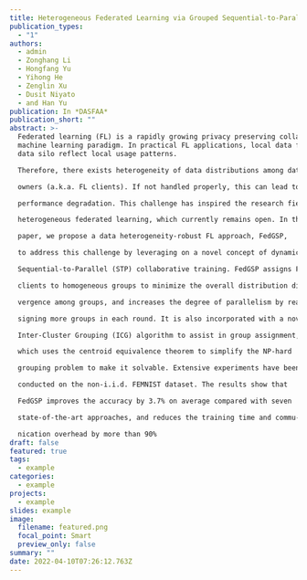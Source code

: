 ```yaml
---
title: Heterogeneous Federated Learning via Grouped Sequential-to-Parallel Training
publication_types:
  - "1"
authors:
  - admin
  - Zonghang Li
  - Hongfang Yu
  - Yihong He
  - Zenglin Xu
  - Dusit Niyato
  - and Han Yu
publication: In *DASFAA*
publication_short: ""
abstract: >-
  Federated learning (FL) is a rapidly growing privacy preserving collaborative
  machine learning paradigm. In practical FL applications, local data from each
  data silo reflect local usage patterns.

  Therefore, there exists heterogeneity of data distributions among data

  owners (a.k.a. FL clients). If not handled properly, this can lead to model

  performance degradation. This challenge has inspired the research field of

  heterogeneous federated learning, which currently remains open. In this

  paper, we propose a data heterogeneity-robust FL approach, FedGSP,

  to address this challenge by leveraging on a novel concept of dynamic

  Sequential-to-Parallel (STP) collaborative training. FedGSP assigns FL

  clients to homogeneous groups to minimize the overall distribution di-

  vergence among groups, and increases the degree of parallelism by reas-

  signing more groups in each round. It is also incorporated with a novel

  Inter-Cluster Grouping (ICG) algorithm to assist in group assignment,

  which uses the centroid equivalence theorem to simplify the NP-hard

  grouping problem to make it solvable. Extensive experiments have been

  conducted on the non-i.i.d. FEMNIST dataset. The results show that

  FedGSP improves the accuracy by 3.7% on average compared with seven

  state-of-the-art approaches, and reduces the training time and commu-

  nication overhead by more than 90%
draft: false
featured: true
tags:
  - example
categories:
  - example
projects:
  - example
slides: example
image:
  filename: featured.png
  focal_point: Smart
  preview_only: false
summary: ""
date: 2022-04-10T07:26:12.763Z
---
```

